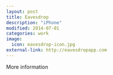 ```yaml
---
layout: post
title: Eavesdrop
description: "iPhone"
modified: 2014-07-01
categories: work
image:
  icon: eavesdrop-icon.jpg
external-link: http://eavesdropapp.com
---
```


More information